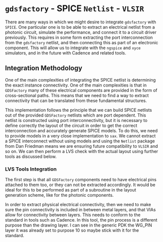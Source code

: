 # `gdsfactory` - SPICE `Netlist` - `VLSIR`

There are many ways in which we might desire to integrate `gdsfactory` with `SPICE`. One particular one is to be able to extract an electrical netlist from a photonic circuit, simulate the performance, and connect it to a circuit driver previously. This requires in some form extracting the port interconnection from the `gdsfactory` netlist, and then connecting this as part of an electronic component. This will allow us to integrate with the `ngspice` and `xyce` simulators, and in the future with Cadence and related tools.

## Integration Methodology

One of the main complexities of integrating the SPICE netlist is determining the exact instance connectivity. One of the main complexities is that in `GDSFactory` many of these electrical components are provided in the form of cross-sectional paths. This means that we need to find a way to extract connectivity that can be translated from these fundamental structures.

This implementation follows the principle that we can build SPICE netlists out of the provided `GDSFactory` netlists which are port dependent. This netlist is constructed using port interconnectivity, but it is necessary to define correctly the layout of the circuit in order to get the correct interconnection and accurately generate SPICE models. To do this, we need to provide models in a very close implementation to `sax`. We cannot extract a SPICE interconnect without using models and using the `Netlist` package from Dan Friedman means we are ensuring future compatibility to `VLSIR` and so on. We can then perform a LVS check with the actual layout using further tools as discussed below.


### LVS Tools Integration

The first step is that all `GDSFactory` components need to have electrical pins attached to them too, or they can not be extracted accordingly. It would be ideal for this to be performed as part of a subroutine in the layout generation scheme, like for the photonic components.

In order to extract physical electrical connectivity, then we need to make sure the pin connectivity is included in between metal layers, and that VIAs allow for connectivity between layers. This needs to conform to the standard in tools such as Cadence. In this tool, the pin process is a different purpose than the drawing layer. I can see in the generic PDK the WG_PIN layer it was already set to purpose 10 so maybe stick with it for the standard.
